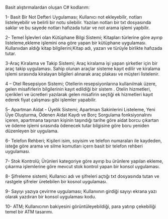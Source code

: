 Basit alıştırmalardan oluşan C# kodlarım:

1- Basit Bir Not Defteri Uygulaması;
Kullanıcı not ekleyebilir, notları listeleyebilir ve belirli bir notu silebilir.
Yazılan notları bir txt dosyasında saklar ve bu sayede notları hafızada tutar ve not arama işlemi yapbilir.

2- Temel İşlevleri olan Kütüphane Bilgi Sistemi;
Kitapları türlerine göre ayırıp listeleme,ekleme işlemini ona göre yapan bir kütüphane uygulaması.
Kullanııdan aldığı kitap bilgilerini;Kitap adı, yazarı ve türüyle birlikte hafızada tutar.

3-Araç Kiralama ve Takip Sistemi;
Araç kiralama işi yapan şirketler için bir araç takip uygulaması. 
Sahip olunan araçlar sisteme kayıt edilir ve kiralama işlemi sırasında kiralayan bilgileri alınarak araç plakası ve müşteri listelenir.

4 – Otel Resepsiyon Sistemi;
Otellerin resepsiyonlarına kullanılmak üzere, gelen misafirlerin bilgilerinin kayıt edildiği bir sistem . 
Otelin hizmetleri, içerikleri ve ücretleri yazılarak gelen misafirin seçtiği ek hizmetleri kayıt ederek fiyat çalışması gibi işlemler yapabilir.

5- Apartman Aidat - Üyelik Sistemi;
Apartman Sakinlerini Listeleme, Yeni Üye Oluşturma, Ödenen Aidat Kaydı ve Borç Sorgulama fonksiyonalrını içeren,
apartmana taşınan kişinin taşındığı tarihe göre aidat borcu çıkartan ve ödeme işlemi sırasında ödenecek tutar bilgisine göre boru yeniden düzenleyen bir uygulama.

6- Telefon Rehberi;
Kişileri isim, soyisim ve telefon numaraları ile kaydeden, isteğe göre arama ve silme komutları içern basit bir telefon rehberi uygulaması.

7- Stok Kontrolü;
Ürünleri kategoriye göre ayırıp bu ürünlere yapılan ekleme, çıkarma işlemlerine göre mevcut stok kontrol yapan bir konsol uygulaması.

8- Şifreleme sistemi;
Kullanıcı adı ve şifreleri açtığı txt dosyasında tutan ve rastgele şifreler üretebilen bir kosnol uygulaması.

9- Sayıyı yazıya çevirme uygulaması;
Kullanıının girdiği sayıyı ekrana yazı olarak yazdıran bir konsol uygulaması kodu.

10- ATM;
Kullanıcının bakiyesini görüntüleyebildiği, para yatırıp çekebiliği temel bir ATM tasarımı.

